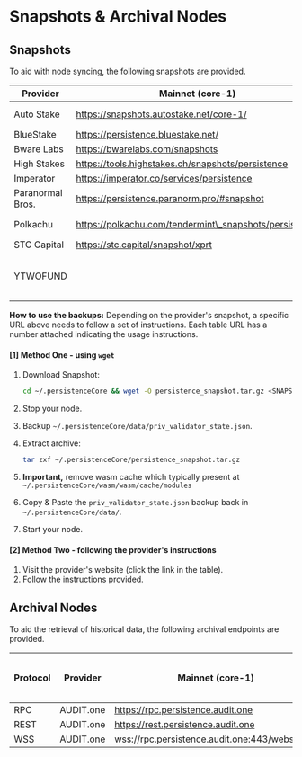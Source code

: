 # Snapshots & Archival Nodes

## Snapshots

To aid with node syncing, the following snapshots are provided.

| Provider         | Mainnet (core-1)                                       | Testnet (test-core-2)                                                                                                                                                                            |
| ---------------- | ------------------------------------------------------ | ------------------------------------------------------------------------------------------------------------------------------------------------------------------------------------------------ |
| Auto Stake       | https://snapshots.autostake.net/core-1/                | [https://snapshots.autostake.com/test-core-2/](https://snapshots.autostake.com/test-core-2/)                                                                                                     |
| BlueStake        | https://persistence.bluestake.net/                     |                                                                                                                                                                                                  |
| Bware Labs       | https://bwarelabs.com/snapshots                        |                                                                                                                                                                                                  |
| High Stakes      | https://tools.highstakes.ch/snapshots/persistence      |                                                                                                                                                                                                  |
| Imperator        | https://imperator.co/services/persistence              |                                                                                                                                                                                                  |
| Paranormal Bros. | https://persistence.paranorm.pro/#snapshot             |                                                                                                                                                                                                  |
| Polkachu         | https://polkachu.com/tendermint\_snapshots/persistence | [https://polkachu.com/testnets/persistence/snapshots](https://polkachu.com/testnets/persistence/snapshots)                                                                                       |
| STC Capital      | https://stc.capital/snapshot/xprt                      |                                                                                                                                                                                                  |
| YTWOFUND         |                                                        | [https://github.com/YTWOFUND/PersistenceCore-service/blob/main/PersistenceCoreTestnet/README.md](https://github.com/YTWOFUND/PersistenceCore-service/blob/main/PersistenceCoreTestnet/README.md) |

**How to use the backups:** Depending on the provider's snapshot, a specific URL above needs to follow a set of instructions. Each table URL has a number attached indicating the usage instructions.

#### \[1] Method One - using `wget`

1.  Download Snapshot:

    ```bash
    cd ~/.persistenceCore && wget -O persistence_snapshot.tar.gz <SNAPSHOT_URL>
    ```
2. Stop your node.
3. Backup `~/.persistenceCore/data/priv_validator_state.json`.
4.  Extract archive:

    ```bash
    tar zxf ~/.persistenceCore/persistence_snapshot.tar.gz
    ```
5. **Important,** remove wasm cache which typically present at `~/.persistenceCore/wasm/wasm/cache/modules`
6. Copy & Paste the `priv_validator_state.json` backup back in `~/.persistenceCore/data/`.
7. Start your node.

#### \[2] Method Two - following the provider's instructions

1. Visit the provider's website (click the link in the table).
2. Follow the instructions provided.

## Archival Nodes

To aid the retrieval of historical data, the following archival endpoints are provided.

| Protocol | Provider  | Mainnet (core-1)                              | Testnet (test-core-2) | Testnet (test-core-1) |
| -------- | --------- | --------------------------------------------- | --------------------- | --------------------- |
| RPC      | AUDIT.one | https://rpc.persistence.audit.one             |                       |                       |
| REST     | AUDIT.one | https://rest.persistence.audit.one            |                       |                       |
| WSS      | AUDIT.one | wss://rpc.persistence.audit.one:443/websocket |                       |                       |
